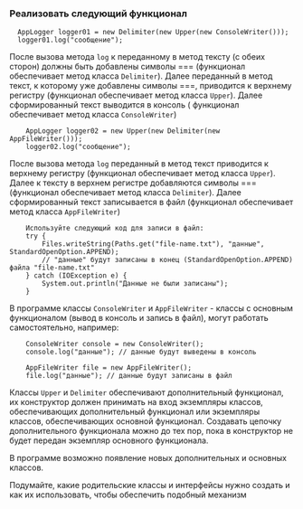 ### Реализовать следующий функционал

      AppLogger logger01 = new Delimiter(new Upper(new ConsoleWriter()));
      logger01.log("сообщение");

После вызова метода `log` к переданному в метод тексту (с обеих сторон) должны быть добавлены символы === (функционал
обеспечивает метод класса `Delimiter`). Далее переданный в метод текст, к которому уже добавлены символы ===, приводится
к верхнему регистру (функционал обеспечивает метод класса `Upper`). Далее сформированный текст выводится в консоль (
функционал обеспечивает метод класса `ConsoleWriter`)

        AppLogger logger02 = new Upper(new Delimiter(new AppFileWriter()));
        logger02.log("сообщение");

После вызова метода `log` переданный в метод текст приводится к верхнему регистру (функционал обеспечивает метод
класса `Upper`). Далее к тексту в верхнем регистре добавляются символы === (функционал обеспечивает метод класса
`Delimiter`). Далее сформированный текст записывается в файл (функционал обеспечивает метод класса `AppFileWriter`)

        Используйте следующий код для записи в файл:
        try {
            Files.writeString(Paths.get("file-name.txt"), "данные", StandardOpenOption.APPEND);
            // "данные" будут записаны в конец (StandardOpenOption.APPEND) файла "file-name.txt"
        } catch (IOException e) {
            System.out.println("Данные не были записаны");
        }

В программе классы `ConsoleWriter` и `AppFileWriter` - классы с основным функционалом (вывод в консоль и запись в файл),
могут работать самостоятельно, например:

        ConsoleWriter console = new ConsoleWriter();
        console.log("данные"); // данные будут выведены в консоль

        AppFileWriter file = new AppFileWriter();
        file.log("данные"); // данные будут записаны в файл

Классы `Upper` и `Delimiter` обеспечивают дополнительный функционал, их конструктор должен принимать на вход экземпляры
классов, обеспечивающих дополнительный функционал или экземпляры классов, обеспечивающих основной функционал. Создавать
цепочку дополнительного функционала можно до тех пор, пока в конструктор не будет передан экземпляр основного функционала.

В программе возможно появление новых дополнительных и основных классов.

Подумайте, какие родительские классы и интерфейсы нужно создать и как их использовать, чтобы обеспечить подобный механизм

